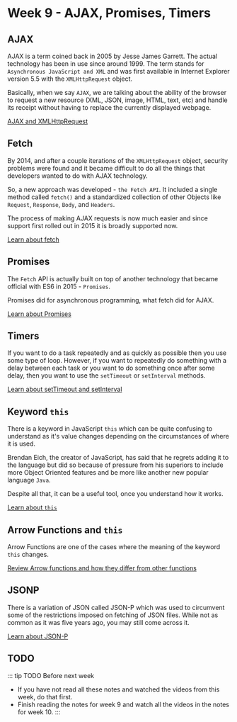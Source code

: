 # Week 9 - AJAX, Promises, Timers

## AJAX

AJAX is a term coined back in 2005 by Jesse James Garrett. The actual technology has been in use since around 1999. The term stands for `Asynchronous JavaScript and XML` and was first available in Internet Explorer version 5.5 with the `XMLHttpRequest` object.

Basically, when we say `AJAX`, we are talking about the ability of the browser to request a new resource (XML, JSON, image, HTML, text, etc) and handle its receipt without having to replace the currently displayed webpage.

[AJAX and XMLHttpRequest](./ajax.md)

## Fetch

By 2014, and after a couple iterations of the `XMLHttpRequest` object, security problems were found and it became difficult to do all the things that developers wanted to do with AJAX technology.

So, a new approach was developed - `the Fetch API`. It included a single method called `fetch()` and a standardized collection of other Objects like `Request`, `Response`, `Body`, and `Headers`.

The process of making AJAX requests is now much easier and since support first rolled out in 2015 it is broadly supported now.

[Learn about fetch](./fetch.md)

## Promises

The `Fetch` API is actually built on top of another technology that became official with ES6 in 2015 - `Promises`.

Promises did for asynchronous programming, what fetch did for AJAX.

[Learn about Promises](./promise.md)

## Timers

If you want to do a task repeatedly and as quickly as possible then you use some type of loop. However, if you want to repeatedly do something with a delay between each task or you want to do something once after some delay, then you want to use the `setTimeout` or `setInterval` methods.

[Learn about setTimeout and setInterval](./timers.md)

## Keyword `this`

There is a keyword in JavaScript `this` which can be quite confusing to understand as it's value changes depending on the circumstances of where it is used.

Brendan Eich, the creator of JavaScript, has said that he regrets adding it to the language but did so because of pressure from his superiors to include more Object Oriented features and be more like another new popular language `Java`.

Despite all that, it can be a useful tool, once you understand how it works.

[Learn about `this`](./this.md)

## Arrow Functions and `this`

Arrow Functions are one of the cases where the meaning of the keyword `this` changes.

[Review Arrow functions and how they differ from other functions](./arrow.md)

## JSONP

There is a variation of JSON called JSON-P which was used to circumvent some of the restrictions imposed on fetching of JSON files. While not as common as it was five years ago, you may still come across it.

[Learn about JSON-P](./jsonp.md)

## TODO

::: tip TODO Before next week

- If you have not read all these notes and watched the videos from this week, do that first.
- Finish reading the notes for week 9 and watch all the videos in the notes for week 10.
  :::

